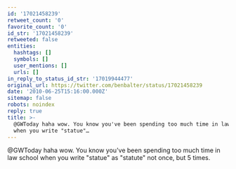 ```yaml
---
id: '17021458239'
retweet_count: '0'
favorite_count: '0'
id_str: '17021458239'
retweeted: false
entities:
  hashtags: []
  symbols: []
  user_mentions: []
  urls: []
in_reply_to_status_id_str: '17019944477'
original_url: https://twitter.com/benbalter/status/17021458239
date: '2010-06-25T15:16:00.000Z'
sitemap: false
robots: noindex
reply: true
title: >-
  @GWToday haha wow. You know you've been spending too much time in law school
  when you write "statue"…
---
```


@GWToday haha wow. You know you've been spending too much time in law school when you write "statue" as "statute" not once, but 5 times.